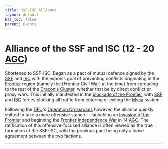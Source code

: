 ```yaml
---
title: SSF-ISC Alliance
layout: default
has_toc: false
parent: Events
---
```


# Alliance of the SSF and ISC (12 - 20 [AGC])
Shortened to SSF-ISC. Began as a pact of mutual defence signed by the [SSF] and [ISC] with the express goal of preventing conflicts originating in the [Frontier] region (namely the [Frontier Civil War] at the time) from spreading to the rest of the [Draconis Cluster], whether that be by direct conflict or proxy wars. This initially manifested in the [blockade of the Frontier](../../history/conflicts/frontier_civil_war.html#blockade-of-the-frontier-5-agc), with [SSF] and [ISC] forces blocking all traffic from entering or exiting the [Myca] system.

Following the [DFU]'s [Operation Crossroads] however, the alliance quickly shifted to take a more offensive stance -- launching an [Invasion of the Frontier] and beginning the [Frontier Independence War] in 14 [AGC]. The ratification of this offensive-focused alliance is often viewed as the true formation of the SSF-ISC, with the previous pact being only a loose agreement between the two factions.

----

[DFU]: ../../factions/dfu.html
[SSF]: ../../factions/ssf.html
[ISC]: ../../factions/isc.html

[BGC]: ../../history/#history
[AGC]: ../../history/#history

[Frontier]: ../../systems/
[Draconis Cluster]: ../../systems/

[Myca]: ../../systems/new_helios/

[Operation Crossroads]: ./operation_crossroads.html
[Invasion of the Frontier]: ./invasion_of_the_frontier.html
[Frontier Independence War]: ../../history/conflicts/frontier_independence_war.html